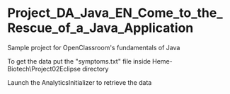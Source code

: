 # Project_DA_Java_EN_Come_to_the_Rescue_of_a_Java_Application


Sample project for OpenClassroom's fundamentals of Java

To get the data put the "symptoms.txt" file inside Heme-Biotech\Project02Eclipse directory

Launch the AnalyticsInitializer to retrieve the data
